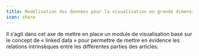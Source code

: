 ```yaml
---
title: Modélisation des données pour la visualisation en grande dimension des faits journalistiques
icon: share
---
```


Il s’agit dans cet axe de mettre en place un module de visualisation basé sur le concept de « linked data » pour permettre de mettre en évidence les relations intrinsèques entre les différentes parties des articles.
